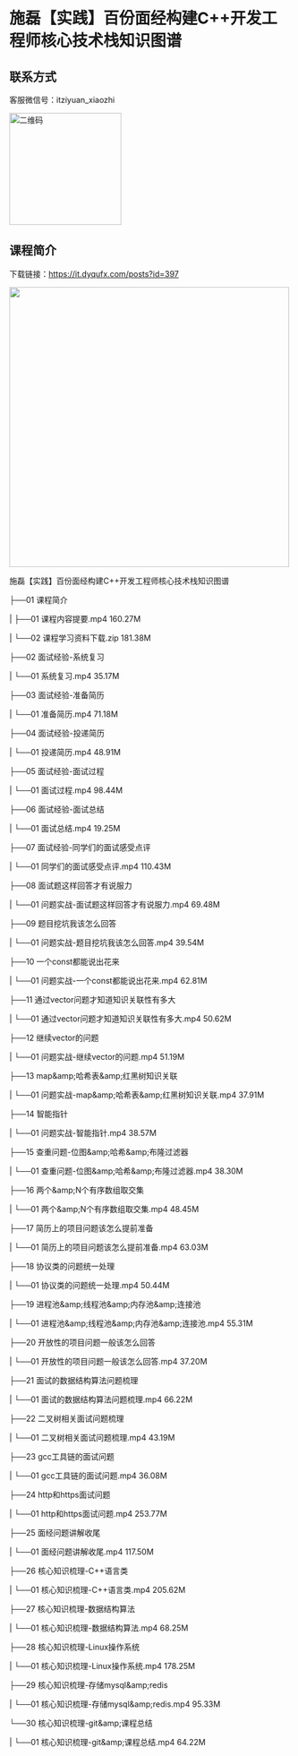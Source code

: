 # 施磊【实践】百份面经构建C++开发工程师核心技术栈知识图谱

## 联系方式

客服微信号：itziyuan_xiaozhi

<img src="https://ziyuanyun.oss-cn-guangzhou.aliyuncs.com/common/20240614073449/666b82192834a.jpg" width="200" height="200" alt="二维码">

## 课程简介

下载链接：https://it.dyqufx.com/posts?id=397

<img src="https://ziyuanyun.oss-cn-guangzhou.aliyuncs.com/yun/20240515151906/664461ea9164d.jpg" width="500" alt="">

  施磊【实践】百份面经构建C++开发工程师核心技术栈知识图谱



 ├──01 课程简介

 | ├──01 课程内容提要.mp4 160.27M

 | └──02 课程学习资料下载.zip 181.38M

 ├──02 面试经验-系统复习

 | └──01 系统复习.mp4 35.17M

 ├──03 面试经验-准备简历

 | └──01 准备简历.mp4 71.18M

 ├──04 面试经验-投递简历

 | └──01 投递简历.mp4 48.91M

 ├──05 面试经验-面试过程

 | └──01 面试过程.mp4 98.44M

 ├──06 面试经验-面试总结

 | └──01 面试总结.mp4 19.25M

 ├──07 面试经验-同学们的面试感受点评

 | └──01 同学们的面试感受点评.mp4 110.43M

 ├──08 面试题这样回答才有说服力

 | └──01 问题实战-面试题这样回答才有说服力.mp4 69.48M

 ├──09 题目挖坑我该怎么回答

 | └──01 问题实战-题目挖坑我该怎么回答.mp4 39.54M

 ├──10 一个const都能说出花来

 | └──01 问题实战-一个const都能说出花来.mp4 62.81M

 ├──11 通过vector问题才知道知识关联性有多大

 | └──01 通过vector问题才知道知识关联性有多大.mp4 50.62M

 ├──12 继续vector的问题

 | └──01 问题实战-继续vector的问题.mp4 51.19M

 ├──13 map&amp;amp;哈希表&amp;amp;红黑树知识关联

 | └──01 问题实战-map&amp;amp;哈希表&amp;amp;红黑树知识关联.mp4 37.91M

 ├──14 智能指针

 | └──01 问题实战-智能指针.mp4 38.57M

 ├──15 查重问题-位图&amp;amp;哈希&amp;amp;布隆过滤器

 | └──01 查重问题-位图&amp;amp;哈希&amp;amp;布隆过滤器.mp4 38.30M

 ├──16 两个&amp;amp;N个有序数组取交集

 | └──01 两个&amp;amp;N个有序数组取交集.mp4 48.45M

 ├──17 简历上的项目问题该怎么提前准备

 | └──01 简历上的项目问题该怎么提前准备.mp4 63.03M

 ├──18 协议类的问题统一处理

 | └──01 协议类的问题统一处理.mp4 50.44M

 ├──19 进程池&amp;amp;线程池&amp;amp;内存池&amp;amp;连接池

 | └──01 进程池&amp;amp;线程池&amp;amp;内存池&amp;amp;连接池.mp4 55.31M

 ├──20 开放性的项目问题一般该怎么回答

 | └──01 开放性的项目问题一般该怎么回答.mp4 37.20M

 ├──21 面试的数据结构算法问题梳理

 | └──01 面试的数据结构算法问题梳理.mp4 66.22M

 ├──22 二叉树相关面试问题梳理

 | └──01 二叉树相关面试问题梳理.mp4 43.19M

 ├──23 gcc工具链的面试问题

 | └──01 gcc工具链的面试问题.mp4 36.08M

 ├──24 http和https面试问题

 | └──01 http和https面试问题.mp4 253.77M

 ├──25 面经问题讲解收尾

 | └──01 面经问题讲解收尾.mp4 117.50M

 ├──26 核心知识梳理-C++语言类

 | └──01 核心知识梳理-C++语言类.mp4 205.62M

 ├──27 核心知识梳理-数据结构算法

 | └──01 核心知识梳理-数据结构算法.mp4 68.25M

 ├──28 核心知识梳理-Linux操作系统

 | └──01 核心知识梳理-Linux操作系统.mp4 178.25M

 ├──29 核心知识梳理-存储mysql&amp;amp;redis

 | └──01 核心知识梳理-存储mysql&amp;amp;redis.mp4 95.33M

 └──30 核心知识梳理-git&amp;amp;课程总结

 | └──01 核心知识梳理-git&amp;amp;课程总结.mp4 64.22M

  